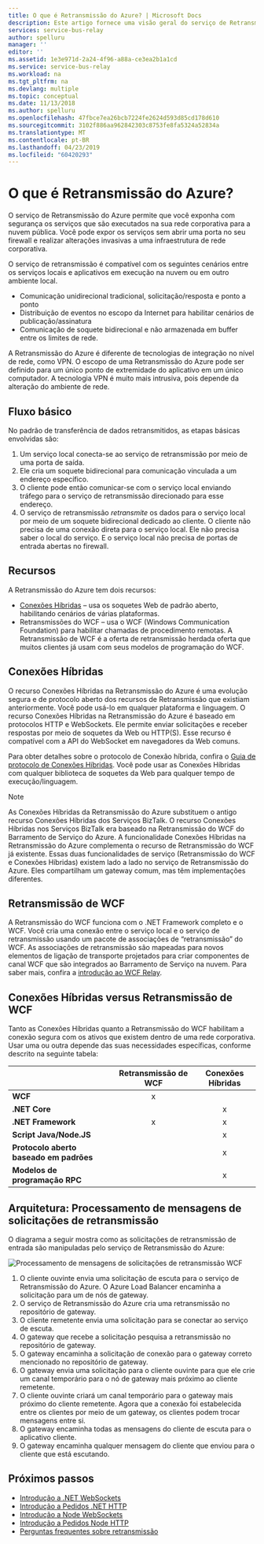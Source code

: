 ```yaml
---
title: O que é Retransmissão do Azure? | Microsoft Docs
description: Este artigo fornece uma visão geral do serviço de Retransmissão do Azure, que permite que você desenvolva aplicativos de nuvem que consomem serviços locais em execução na sua rede corporativa sem abrir uma conexão de firewall ou fazer mudanças intrusivas na sua rede infraestrutura.
services: service-bus-relay
author: spelluru
manager: ''
editor: ''
ms.assetid: 1e3e971d-2a24-4f96-a88a-ce3ea2b1a1cd
ms.service: service-bus-relay
ms.workload: na
ms.tgt_pltfrm: na
ms.devlang: multiple
ms.topic: conceptual
ms.date: 11/13/2018
ms.author: spelluru
ms.openlocfilehash: 47fbce7ea26bcb7224fe2624d593d85cd178d610
ms.sourcegitcommit: 3102f886aa962842303c8753fe8fa5324a52834a
ms.translationtype: MT
ms.contentlocale: pt-BR
ms.lasthandoff: 04/23/2019
ms.locfileid: "60420293"
---
```

# <a name="what-is-azure-relay"></a>O que é Retransmissão do Azure?
O serviço de Retransmissão do Azure permite que você exponha com segurança os serviços que são executados na sua rede corporativa para a nuvem pública. Você pode expor os serviços sem abrir uma porta no seu firewall e realizar alterações invasivas a uma infraestrutura de rede corporativa. 

O serviço de retransmissão é compatível com os seguintes cenários entre os serviços locais e aplicativos em execução na nuvem ou em outro ambiente local. 

- Comunicação unidirecional tradicional, solicitação/resposta e ponto a ponto 
- Distribuição de eventos no escopo da Internet para habilitar cenários de publicação/assinatura 
- Comunicação de soquete bidirecional e não armazenada em buffer entre os limites de rede.

A Retransmissão do Azure é diferente de tecnologias de integração no nível de rede, como VPN. O escopo de uma Retransmissão do Azure pode ser definido para um único ponto de extremidade do aplicativo em um único computador. A tecnologia VPN é muito mais intrusiva, pois depende da alteração do ambiente de rede. 

## <a name="basic-flow"></a>Fluxo básico
No padrão de transferência de dados retransmitidos, as etapas básicas envolvidas são:

1. Um serviço local conecta-se ao serviço de retransmissão por meio de uma porta de saída. 
2. Ele cria um soquete bidirecional para comunicação vinculada a um endereço específico. 
3. O cliente pode então comunicar-se com o serviço local enviando tráfego para o serviço de retransmissão direcionado para esse endereço. 
4. O serviço de retransmissão *retransmite* os dados para o serviço local por meio de um soquete bidirecional dedicado ao cliente. O cliente não precisa de uma conexão direta para o serviço local. Ele não precisa saber o local do serviço. E o serviço local não precisa de portas de entrada abertas no firewall.


## <a name="features"></a>Recursos 
A Retransmissão do Azure tem dois recursos:

- [Conexões Híbridas](#hybrid-connections) – usa os soquetes Web de padrão aberto, habilitando cenários de várias plataformas.
- Retransmissões do WCF – usa o WCF (Windows Communication Foundation) para habilitar chamadas de procedimento remotas. A Retransmissão de WCF é a oferta de retransmissão herdada oferta que muitos clientes já usam com seus modelos de programação do WCF.

## <a name="hybrid-connections"></a>Conexões Híbridas

O recurso Conexões Híbridas na Retransmissão do Azure é uma evolução segura e de protocolo aberto dos recursos de Retransmissão que existiam anteriormente. Você pode usá-lo em qualquer plataforma e linguagem. O recurso Conexões Híbridas na Retransmissão do Azure é baseado em protocolos HTTP e WebSockets. Ele permite enviar solicitações e receber respostas por meio de soquetes da Web ou HTTP(S). Esse recurso é compatível com a API do WebSocket em navegadores da Web comuns. 

Para obter detalhes sobre o protocolo de Conexão híbrida, confira o [Guia de protocolo de Conexões Híbridas](relay-hybrid-connections-protocol.md). Você pode usar as Conexões Híbridas com qualquer biblioteca de soquetes da Web para qualquer tempo de execução/linguagem.

> [!NOTE]
> As Conexões Híbridas da Retransmissão do Azure substituem o antigo recurso Conexões Híbridas dos Serviços BizTalk. O recurso Conexões Híbridas nos Serviços BizTalk era baseado na Retransmissão do WCF do Barramento de Serviço do Azure. A funcionalidade Conexões Híbridas na Retransmissão do Azure complementa o recurso de Retransmissão do WCF já existente. Essas duas funcionalidades de serviço (Retransmissão do WCF e Conexões Híbridas) existem lado a lado no serviço de Retransmissão do Azure. Eles compartilham um gateway comum, mas têm implementações diferentes.

## <a name="wcf-relay"></a>Retransmissão de WCF
A Retransmissão do WCF funciona com o .NET Framework completo e o WCF. Você cria uma conexão entre o serviço local e o serviço de retransmissão usando um pacote de associações de “retransmissão” do WCF. As associações de retransmissão são mapeadas para novos elementos de ligação de transporte projetados para criar componentes de canal WCF que são integrados ao Barramento de Serviço na nuvem. Para saber mais, confira a [introdução ao WCF Relay](relay-wcf-dotnet-get-started.md).

## <a name="hybrid-connections-vs-wcf-relay"></a>Conexões Híbridas versus Retransmissão de WCF
Tanto as Conexões Híbridas quanto a Retransmissão do WCF habilitam a conexão segura com os ativos que existem dentro de uma rede corporativa. Usar uma ou outra depende das suas necessidades específicas, conforme descrito na seguinte tabela:

|  | Retransmissão de WCF | Conexões Híbridas |
| --- |:---:|:---:|
| **WCF** |x | |
| **.NET Core** | |x |
| **.NET Framework** |x |x |
| **Script Java/Node.JS** | |x |
| **Protocolo aberto baseado em padrões** | |x |
| **Modelos de programação RPC** | |x |

## <a name="architecture-processing-of-incoming-relay-requests"></a>Arquitetura: Processamento de mensagens de solicitações de retransmissão
O diagrama a seguir mostra como as solicitações de retransmissão de entrada são manipuladas pelo serviço de Retransmissão do Azure:

![Processamento de mensagens de solicitações de retransmissão WCF](./media/relay-what-is-it/ic690645.png)

1. O cliente ouvinte envia uma solicitação de escuta para o serviço de Retransmissão do Azure. O Azure Load Balancer encaminha a solicitação para um de nós de gateway. 
2. O serviço de Retransmissão do Azure cria uma retransmissão no repositório de gateway. 
3. O cliente remetente envia uma solicitação para se conectar ao serviço de escuta. 
4. O gateway que recebe a solicitação pesquisa a retransmissão no repositório de gateway. 
5. O gateway encaminha a solicitação de conexão para o gateway correto mencionado no repositório de gateway. 
6. O gateway envia uma solicitação para o cliente ouvinte para que ele crie um canal temporário para o nó de gateway mais próximo ao cliente remetente. 
7. O cliente ouvinte criará um canal temporário para o gateway mais próximo do cliente remetente. Agora que a conexão foi estabelecida entre os clientes por meio de um gateway, os clientes podem trocar mensagens entre si. 
8. O gateway encaminha todas as mensagens do cliente de escuta para o aplicativo cliente. 
9. O gateway encaminha qualquer mensagem do cliente que enviou para o cliente que está escutando.  

## <a name="next-steps"></a>Próximos passos
* [Introdução a .NET WebSockets](relay-hybrid-connections-dotnet-get-started.md)
* [Introdução a Pedidos .NET HTTP](relay-hybrid-connections-http-requests-dotnet-get-started.md)
* [Introdução a Node WebSockets](relay-hybrid-connections-node-get-started.md)
* [Introdução a Pedidos Node HTTP](relay-hybrid-connections-http-requests-node-get-started.md)
* [Perguntas frequentes sobre retransmissão](relay-faq.md)

